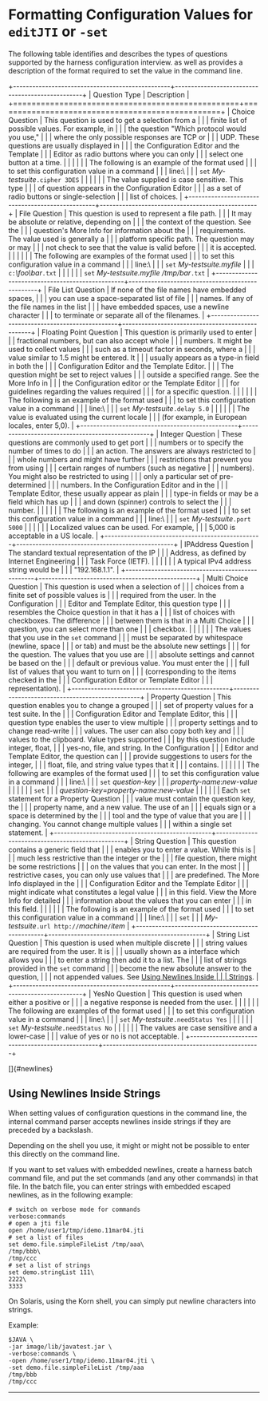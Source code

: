 
# Formatting Configuration Values for `editJTI` or `-set`

The following table identifies and describes the types of questions supported by the harness
configuration interview. as well as provides a description of the format required to set the value
in the command line.

+-------------------------------------------------+-------------------------------------------------+
| Question Type                                   | Description                                     |
+=================================================+=================================================+
| Choice Question                                 | This question is used to get a selection from a |
|                                                 | finite list of possible values. For example, in |
|                                                 | the question \"Which protocol would you use,\"  |
|                                                 | where the only possible responses are TCP or    |
|                                                 | UDP. These questions are usually displayed in   |
|                                                 | the Configuration Editor and the Template       |
|                                                 | Editor as radio buttons where you can only      |
|                                                 | select one button at a time.                    |
|                                                 |                                                 |
|                                                 | The following is an example of the format used  |
|                                                 | to set this configuration value in a command    |
|                                                 | line:\                                          |
|                                                 | `set` *My-testsuite*`.cipher 3DES`              |
|                                                 |                                                 |
|                                                 | The value supplied is case sensitive. This type |
|                                                 | of question appears in the Configuration Editor |
|                                                 | as a set of radio buttons or single-selection   |
|                                                 | list of choices.                                |
+-------------------------------------------------+-------------------------------------------------+
| File Question                                   | This question is used to represent a file path. |
|                                                 | It may be absolute or relative, depending on    |
|                                                 | the context of the question. See the            |
|                                                 | question\'s More Info for information about the |
|                                                 | requirements. The value used is generally a     |
|                                                 | platform specific path. The question may or may |
|                                                 | not check to see that the value is valid before |
|                                                 | it is accepted.                                 |
|                                                 |                                                 |
|                                                 | The following are examples of the format used   |
|                                                 | to set this configuration value in a command    |
|                                                 | line:\                                          |
|                                                 | `set` *My-testsuite.myfile*                     |
|                                                 | `c:`*\\foo\\bar*`.txt`                          |
|                                                 |                                                 |
|                                                 | `set` *My-testsuite.myfile /tmp/bar*`.txt`      |
+-------------------------------------------------+-------------------------------------------------+
| File List Question                              | If none of the file names have embedded spaces, |
|                                                 | you can use a space-separated list of file      |
|                                                 | names. If any of the file names in the list     |
|                                                 | have embedded spaces, use a newline character   |
|                                                 | to terminate or separate all of the filenames.  |
+-------------------------------------------------+-------------------------------------------------+
| Floating Point Question                         | This question is primarily used to enter        |
|                                                 | fractional numbers, but can also accept whole   |
|                                                 | numbers. It might be used to collect values     |
|                                                 | such as a timeout factor in seconds, where a    |
|                                                 | value similar to 1.5 might be entered. It       |
|                                                 | usually appears as a type-in field in both the  |
|                                                 | Configuration Editor and the Template Editor.   |
|                                                 | The question might be set to reject values      |
|                                                 | outside a specified range. See the More Info in |
|                                                 | the Configuration editor or the Template Editor |
|                                                 | for guidelines regarding the values required    |
|                                                 | for a specific question.                        |
|                                                 |                                                 |
|                                                 | The following is an example of the format used  |
|                                                 | to set this configuration value in a command    |
|                                                 | line:\                                          |
|                                                 | `set` *My-testsuite*`.delay 5.0`                |
|                                                 |                                                 |
|                                                 | The value is evaluated using the current locale |
|                                                 | (for example, in European locales, enter 5,0).  |
+-------------------------------------------------+-------------------------------------------------+
| Integer Question                                | These questions are commonly used to get port   |
|                                                 | numbers or to specify the number of times to do |
|                                                 | an action. The answers are always restricted to |
|                                                 | whole numbers and might have further            |
|                                                 | restrictions that prevent you from using        |
|                                                 | certain ranges of numbers (such as negative     |
|                                                 | numbers). You might also be restricted to using |
|                                                 | only a particular set of pre-determined         |
|                                                 | numbers. In the Configuration Editor and in the |
|                                                 | Template Editor, these usually appear as plain  |
|                                                 | type-in fields or may be a field which has up   |
|                                                 | and down (spinner) controls to select the       |
|                                                 | number.                                         |
|                                                 |                                                 |
|                                                 | The following is an example of the format used  |
|                                                 | to set this configuration value in a command    |
|                                                 | line:\                                          |
|                                                 | `set` *My-testsuite*`.port 5000`                |
|                                                 |                                                 |
|                                                 | Localized values can be used. For example,      |
|                                                 | 5,000 is acceptable in a US locale.             |
+-------------------------------------------------+-------------------------------------------------+
| IPAddress Question                              | The standard textual representation of the IP   |
|                                                 | Address, as defined by Internet Engineering     |
|                                                 | Task Force (IETF).                              |
|                                                 |                                                 |
|                                                 | A typical IPv4 address string would be          |
|                                                 | \"192.168.1.1\".                                |
+-------------------------------------------------+-------------------------------------------------+
| Multi Choice Question                           | This question is used when a selection of       |
|                                                 | choices from a finite set of possible values is |
|                                                 | required from the user. In the Configuration    |
|                                                 | Editor and Template Editor, this question type  |
|                                                 | resembles the Choice question in that it has a  |
|                                                 | list of choices with checkboxes. The difference |
|                                                 | between them is that in a Multi Choice          |
|                                                 | question, you can select more than one          |
|                                                 | checkbox.                                       |
|                                                 |                                                 |
|                                                 | The values that you use in the `set` command    |
|                                                 | must be separated by whitespace (newline, space |
|                                                 | or tab) and must be the absolute new settings   |
|                                                 | for the question. The values that you use are   |
|                                                 | absolute settings and cannot be based on the    |
|                                                 | default or previous value. You must enter the   |
|                                                 | full list of values that you want to turn on    |
|                                                 | (corresponding to the items checked in the      |
|                                                 | Configuration Editor or Template Editor         |
|                                                 | representation).                                |
+-------------------------------------------------+-------------------------------------------------+
| Property Question                               | This question enables you to change a grouped   |
|                                                 | set of property values for a test suite. In the |
|                                                 | Configuration Editor and Template Editor, this  |
|                                                 | question type enables the user to view multiple |
|                                                 | property settings and to change read-write      |
|                                                 | values. The user can also copy both key and     |
|                                                 | values to the clipboard. Value types supported  |
|                                                 | by this question include integer, float,        |
|                                                 | yes-no, file, and string. In the Configuration  |
|                                                 | Editor and Template Editor, the question can    |
|                                                 | provide suggestions to users for the integer,   |
|                                                 | float, file, and string value types that it     |
|                                                 | contains.                                       |
|                                                 |                                                 |
|                                                 | The following are examples of the format used   |
|                                                 | to set this configuration value in a command    |
|                                                 | line:\                                          |
|                                                 | `set` *question-key*                            |
|                                                 | *property-name*:*new-value*                     |
|                                                 |                                                 |
|                                                 | `set`                                           |
|                                                 | *question-key*=*property-name*:*new-value*      |
|                                                 |                                                 |
|                                                 | Each `set` statement for a Property Question    |
|                                                 | value must contain the question key, the        |
|                                                 | property name, and a new value. The use of an   |
|                                                 | equals sign or a space is determined by the     |
|                                                 | tool and the type of value that you are         |
|                                                 | changing. You cannot change multiple values     |
|                                                 | within a single set statement.                  |
+-------------------------------------------------+-------------------------------------------------+
| String Question                                 | This question contains a generic field that     |
|                                                 | enables you to enter a value. While this is     |
|                                                 | much less restrictive than the integer or the   |
|                                                 | file question, there might be some restrictions |
|                                                 | on the values that you can enter. In the most   |
|                                                 | restrictive cases, you can only use values that |
|                                                 | are predefined. The More Info displayed in the  |
|                                                 | Configuration Editor and the Template Editor    |
|                                                 | might indicate what constitutes a legal value   |
|                                                 | in this field. View the More Info for detailed  |
|                                                 | information about the values that you can enter |
|                                                 | in this field.                                  |
|                                                 |                                                 |
|                                                 | The following is an example of the format used  |
|                                                 | to set this configuration value in a command    |
|                                                 | line:\                                          |
|                                                 | `set`                                           |
|                                                 | *My-testsuite*`.url http://`*machine*`/`*item*  |
+-------------------------------------------------+-------------------------------------------------+
| String List Question                            | This question is used when multiple discrete    |
|                                                 | string values are required from the user. It is |
|                                                 | usually shown as a interface which allows you   |
|                                                 | to enter a string then add it to a list. The    |
|                                                 | list of strings provided in the `set` command   |
|                                                 | become the new absolute answer to the question, |
|                                                 | not appended values. See [Using Newlines Inside |
|                                                 | Strings](#newlines).                            |
+-------------------------------------------------+-------------------------------------------------+
| YesNo Question                                  | This question is used when either a positive or |
|                                                 | a negative response is needed from the user.    |
|                                                 |                                                 |
|                                                 | The following are examples of the format used   |
|                                                 | to set this configuration value in a command    |
|                                                 | line:\                                          |
|                                                 | `set` *My-testsuite*`.needStatus Yes`           |
|                                                 |                                                 |
|                                                 | `set` *My-testsuite*`.needStatus No`            |
|                                                 |                                                 |
|                                                 | The values are case sensitive and a lower-case  |
|                                                 | value of yes or no is not acceptable.           |
+-------------------------------------------------+-------------------------------------------------+

[]{#newlines}

## Using Newlines Inside Strings

When setting values of configuration questions in the command line, the internal command parser
accepts newlines inside strings if they are preceded by a backslash.

Depending on the shell you use, it might or might not be possible to enter this directly on the
command line.

If you want to set values with embedded newlines, create a harness batch command file, and put the
set commands (and any other commands) in that file. In the batch file, you can enter strings with
embedded escaped newlines, as in the following example:

`# switch on verbose mode for commands`\
`verbose:commands`\
`# open a jti file`\
`open /home/user1/tmp/idemo.11mar04.jti`\
`# set a list of files`\
`set demo.file.simpleFileList /tmp/aaa\`\
`/tmp/bbb\`\
`/tmp/ccc`\
`# set a list of strings`\
`set demo.stringList 111\`\
`2222\`\
`3333 `

On Solaris, using the Korn shell, you can simply put newline characters into strings.

Example:

`$JAVA \`\
`-jar image/lib/javatest.jar \`\
`-verbose:commands \`\
`-open /home/user1/tmp/idemo.11mar04.jti \`\
`-set demo.file.simpleFileList /tmp/aaa`\
`/tmp/bbb`\
`/tmp/ccc `

----------------------------------------------------------------------------------------------------


